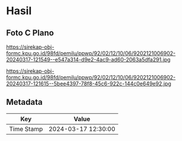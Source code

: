 # Hasil

## Foto C Plano

https://sirekap-obj-formc.kpu.go.id/98fd/pemilu/ppwp/92/02/12/10/06/9202121006902-20240317-121549--e547a314-d9e2-4ac9-ad60-2063a5dfa291.jpg

https://sirekap-obj-formc.kpu.go.id/98fd/pemilu/ppwp/92/02/12/10/06/9202121006902-20240317-121615--5bee4397-78f8-45c6-922c-144c0e649e92.jpg


## Metadata

| Key        | Value               |
| ---------- | ------------------- |
| Time Stamp | 2024-03-17 12:30:00 |




